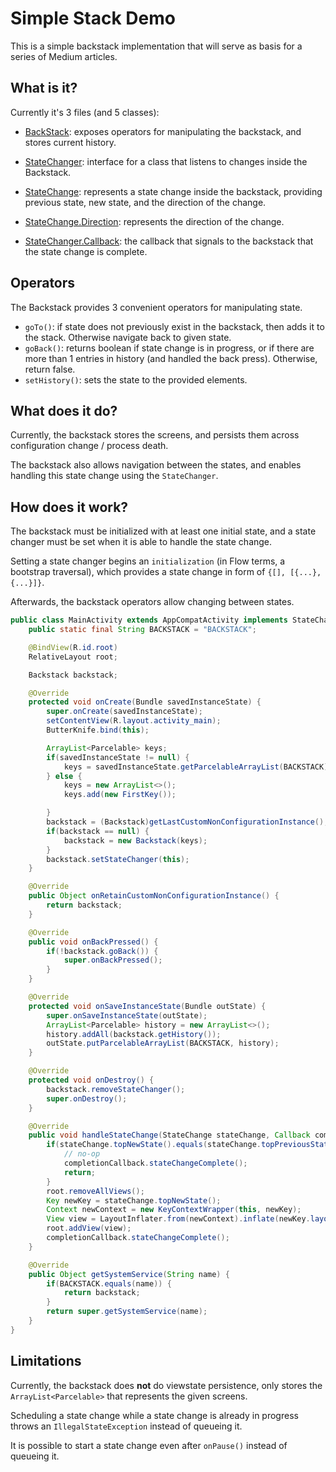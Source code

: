 # Simple Stack Demo

This is a simple backstack implementation that will serve as basis for a series of Medium articles.

## What is it?

Currently it's 3 files (and 5 classes):

- [BackStack](https://github.com/Zhuinden/simple-stack-demo/blob/master/demo-stack/src/main/java/com/zhuinden/simplestackdemo/stack/Backstack.java): exposes operators for manipulating the backstack, and stores current history.
- [StateChanger](https://github.com/Zhuinden/simple-stack-demo/blob/master/demo-stack/src/main/java/com/zhuinden/simplestackdemo/stack/StateChanger.java): interface for a class that listens to changes inside the Backstack.
- [StateChange](https://github.com/Zhuinden/simple-stack-demo/blob/master/demo-stack/src/main/java/com/zhuinden/simplestackdemo/stack/StateChange.java): represents a state change inside the backstack, providing previous state, new state, and the direction of the change.

- [StateChange.Direction](https://github.com/Zhuinden/simple-stack-demo/blob/master/demo-stack/src/main/java/com/zhuinden/simplestackdemo/stack/StateChange.java): represents the direction of the change.
- [StateChanger.Callback](https://github.com/Zhuinden/simple-stack-demo/blob/master/demo-stack/src/main/java/com/zhuinden/simplestackdemo/stack/StateChanger.java): the callback that signals to the backstack that the state change is complete.

## Operators

The Backstack provides 3 convenient operators for manipulating state.

- `goTo()`: if state does not previously exist in the backstack, then adds it to the stack. Otherwise navigate back to given state.
- `goBack()`: returns boolean if state change is in progress, or if there are more than 1 entries in history (and handled the back press). Otherwise, return false.
- `setHistory()`: sets the state to the provided elements.

## What does it do?

Currently, the backstack stores the screens, and persists them across configuration change / process death.

The backstack also allows navigation between the states, and enables handling this state change using the `StateChanger`.

## How does it work?

The backstack must be initialized with at least one initial state, and a state changer must be set when it is able to handle the state change.

Setting a state changer begins an `initialization` (in Flow terms, a bootstrap traversal), which provides a state change in form of `{[], [{...}, {...}]}`.

Afterwards, the backstack operators allow changing between states.

``` java
public class MainActivity extends AppCompatActivity implements StateChanger {
    public static final String BACKSTACK = "BACKSTACK";

    @BindView(R.id.root)
    RelativeLayout root;

    Backstack backstack;

    @Override
    protected void onCreate(Bundle savedInstanceState) {
        super.onCreate(savedInstanceState);
        setContentView(R.layout.activity_main);
        ButterKnife.bind(this);

        ArrayList<Parcelable> keys;
        if(savedInstanceState != null) {
            keys = savedInstanceState.getParcelableArrayList(BACKSTACK);
        } else {
            keys = new ArrayList<>();
            keys.add(new FirstKey());

        }
        backstack = (Backstack)getLastCustomNonConfigurationInstance();
        if(backstack == null) {
            backstack = new Backstack(keys);
        }
        backstack.setStateChanger(this);
    }

    @Override
    public Object onRetainCustomNonConfigurationInstance() {
        return backstack;
    }

    @Override
    public void onBackPressed() {
        if(!backstack.goBack()) {
            super.onBackPressed();
        }
    }

    @Override
    protected void onSaveInstanceState(Bundle outState) {
        super.onSaveInstanceState(outState);
        ArrayList<Parcelable> history = new ArrayList<>();
        history.addAll(backstack.getHistory());
        outState.putParcelableArrayList(BACKSTACK, history);
    }

    @Override
    protected void onDestroy() {
        backstack.removeStateChanger();
        super.onDestroy();
    }

    @Override
    public void handleStateChange(StateChange stateChange, Callback completionCallback) {
        if(stateChange.topNewState().equals(stateChange.topPreviousState())) {
            // no-op
            completionCallback.stateChangeComplete();
            return;
        }
        root.removeAllViews();
        Key newKey = stateChange.topNewState();
        Context newContext = new KeyContextWrapper(this, newKey);
        View view = LayoutInflater.from(newContext).inflate(newKey.layout(), root, false);
        root.addView(view);
        completionCallback.stateChangeComplete();
    }

    @Override
    public Object getSystemService(String name) {
        if(BACKSTACK.equals(name)) {
            return backstack;
        }
        return super.getSystemService(name);
    }
}
```

## Limitations

Currently, the backstack does **not** do viewstate persistence, only stores the `ArrayList<Parcelable>` that represents the given screens.

Scheduling a state change while a state change is already in progress throws an `IllegalStateException` instead of queueing it.

It is possible to start a state change even after `onPause()` instead of queueing it.